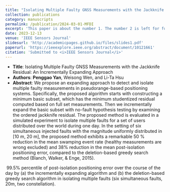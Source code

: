 ```yaml
---
title: "Isolating Multiple Faulty GNSS Measurements with the Jackknife Residual - An Incrementally Expanding Approach"
collection: publications
category: manuscripts
permalink: /publication/2024-03-01-MFDI
excerpt: 'This paper is about the number 1. The number 2 is left for future work.'
date: 2023-12-13
venue: 'IEEE Sensors Journal'
slidesurl: 'http://academicpages.github.io/files/slides1.pdf'
paperurl: 'https://ieeexplore.ieee.org/abstract/document/10121661'
citation: 'Submitted to <i>IEEE Sensors Journal</i>'
---
```



- **Title**: Isolating Multiple Faulty GNSS Measurements with the Jackknife Residual: An Incrementally Expanding Approach
- **Authors**: **Penggao Yan**, Weisong Wen, and Li-Ta Hsu
- **Abstract**: We propose an expanding approach to detect and isolate multiple faulty measurements in pseudorange-based positioning systems. Specifically, the proposed algorithm starts with constructing a minimum basic subset, which has the minimum studentized residual computed based on full set measurements. Then we incrementally expand the basic subset with no-fault hypothesis testing by examining the ordered jackknife residual. The proposed method is evaluated in a simulated experiment to isolate multiple faults for a set of users distributed over the world during one day. In the setting of six simultaneous injected faults with the magnitude uniformly distributed in [10 m, 20 m], the proposed method exhibits a remarkable 50 % reduction in the mean swamping event rate (healthy measurements are wrong excluded) and 38% reduction in the mean post-isolation positioning error, compared to the deletion-based greedy search method (Blanch, Walker, & Enge, 2015).

<span class="image fit"><img src="{{ 'assets/images/MFDI_compare.jpg' | relative_url }}" alt="" /></span>
99.5% percentile of post-isolation positioning error over the course of the day by (a) the incrementally expanding algorithm and (b) the deletion-based greedy search algorithm in isolating multiple faults (six simultaneous faults, 20m, two constellation).